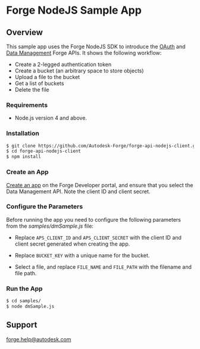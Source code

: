 # Forge NodeJS Sample App

## Overview
This sample app uses the Forge NodeJS SDK to introduce the [OAuth](https://developer.autodesk.com/en/docs/oauth/v2/overview/) and [Data Management](https://developer.autodesk.com/en/docs/data/v2/overview/) Forge APIs. It shows the following workflow:

* Create a 2-legged authentication token
* Create a bucket (an arbitrary space to store objects)
* Upload a file to the bucket
* Get a list of buckets
* Delete the file

### Requirements
* Node.js version 4 and above.

### Installation

```bash
$ git clone https://github.com/Autodesk-Forge/forge-api-nodejs-client.git
$ cd forge-api-nodejs-client
$ npm install
```

### Create an App

[Create an app](https://developer.autodesk.com/en/docs/oauth/v2/tutorials/create-app/) on the Forge Developer portal, and ensure that you select the Data Management API. Note the client ID and client secret.

### Configure the Parameters

Before running the app you need to configure the following parameters from the *samples/dmSample.js* file:

* Replace `APS_CLIENT_ID` and `APS_CLIENT_SECRET` with the client ID and client secret generated when creating the app.

* Replace `BUCKET_KEY` with a unique name for the bucket.

* Select a file, and replace `FILE_NAME` and `FILE_PATH` with the filename and file path.

### Run the App
```bash
$ cd samples/
$ node dmSample.js
```


## Support
forge.help@autodesk.com
